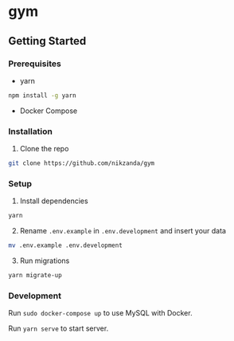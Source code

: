 # gym

## Getting Started

### Prerequisites

* yarn
```sh
npm install -g yarn
```
* Docker Compose

### Installation
1. Clone the repo
```sh
git clone https://github.com/nikzanda/gym
```

### Setup

1. Install dependencies
```sh
yarn
```

2. Rename `.env.example` in `.env.development` and insert your data
```sh
mv .env.example .env.development
```

3. Run migrations
```sh
yarn migrate-up
```

### Development
Run `sudo docker-compose up` to use MySQL with Docker.

Run `yarn serve` to start server.